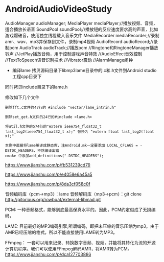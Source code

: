 # AndroidAudioVideoStudy

AudioManager audioManager;
MediaPlayer mediaPlayer;//播放视频、音频，适合播放长语音
SoundPool soundPool;//播放短的反应速度要求高的声音，比如游戏爆破音，使用独立线程载入音乐文件
MediaRecorder mediaRecorder;//录制amr、wav、mp3并保存到文件，录制mp4视频
AudioRecord audioRecord;//录制pcm
AudioTrack audioTrack;//播放pcm
//Ringtone和RingtoneManager播放铃声
//JetPlay播放音频，用于控制游戏声音特效
//AudioEffect音效控制
//TextToSpeech语音识别技术
//Vibrator震动
//AlarmManage闹钟

- 编译lame
拷贝源码目录下libmp3lame目录中的.c和.h文件到Android studio工程cpp目录下

同时拷贝include目录下的lame.h

修改如下几个文件

    删除fft.c文件的47行的 #include "vector/lame_intrin.h"

    删除set_get.h文件的24行的#include <lame.h>

    将util.h文件的574行的"extern ieee754_float32_t fast_log2(ieee754_float32_t x);" 替换为 "extern float fast_log2(float x);"

    本例中直接将lame编译成静态库，注Android.mk一定要添加 LOCAL_CFLAGS = -DSTDC_HEADERS，不然编译出错
    cmake 中添加add_definitions("-DSTDC_HEADERS");

https://www.jianshu.com/p/fb531239cd79

https://www.jianshu.com/p/e4058e6a45a5

https://www.jianshu.com/p/8da3cf058c0f

音频编码库（pcm->mp3）：lame
音频解码库（mp3->pcm）：git clone http://gitorious.org/rowboat/external-libmad.git


PCM: 一种音频格式，能够到底最高保真水平的。因此，PCM约定俗成了无损编码，

LAME: 目前最好的MP3编码引擎,所谓编码，即把未压缩的音乐压缩为mp3。由于AMR已经压缩的格式，所以不能直接使用LAME转为MP3。

FFmpeg： 一套可以用来记录、转换数字音频、视频，并能将其转化为流的开源计算机程序。我们可以使用FFmpeg解码AMR，将AMR转为PCM。
https://www.jianshu.com/p/dca127703886


